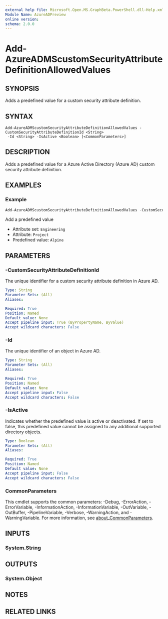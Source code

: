 ```yaml
---
external help file: Microsoft.Open.MS.GraphBeta.PowerShell.dll-Help.xml
Module Name: AzureADPreview
online version:
schema: 2.0.0
---
```


# Add-AzureADMScustomSecurityAttributeDefinitionAllowedValues

## SYNOPSIS
Adds a predefined value for a custom security attribute definition.

## SYNTAX

```
Add-AzureADMScustomSecurityAttributeDefinitionAllowedValues -CustomSecurityAttributeDefinitionId <String>
 -Id <String> -IsActive <Boolean> [<CommonParameters>]
```

## DESCRIPTION
Adds a predefined value for a Azure Active Directory (Azure AD) custom security attribute definition.

## EXAMPLES

### Example
```powershell
Add-AzureADMScustomSecurityAttributeDefinitionAllowedValues -CustomSecurityAttributeDefinitionId Engineering_Project -Id "Alpine" -IsActive $true
```

Add a predefined value

- Attribute set: `Engineering`
- Attribute: `Project`
- Predefined value: `Alpine`

## PARAMETERS

### -CustomSecurityAttributeDefinitionId
The unique identifier for a custom security attribute definition in Azure AD.

```yaml
Type: String
Parameter Sets: (All)
Aliases:

Required: True
Position: Named
Default value: None
Accept pipeline input: True (ByPropertyName, ByValue)
Accept wildcard characters: False
```

### -Id
The unique identifier of an object in Azure AD.

```yaml
Type: String
Parameter Sets: (All)
Aliases:

Required: True
Position: Named
Default value: None
Accept pipeline input: False
Accept wildcard characters: False
```

### -IsActive
Indicates whether the predefined value is active or deactivated. If set to false, this predefined value cannot be assigned to any additional supported directory objects.

```yaml
Type: Boolean
Parameter Sets: (All)
Aliases:

Required: True
Position: Named
Default value: None
Accept pipeline input: False
Accept wildcard characters: False
```

### CommonParameters
This cmdlet supports the common parameters: -Debug, -ErrorAction, -ErrorVariable, -InformationAction, -InformationVariable, -OutVariable, -OutBuffer, -PipelineVariable, -Verbose, -WarningAction, and -WarningVariable. For more information, see [about_CommonParameters](http://go.microsoft.com/fwlink/?LinkID=113216).

## INPUTS

### System.String

## OUTPUTS

### System.Object
## NOTES

## RELATED LINKS
